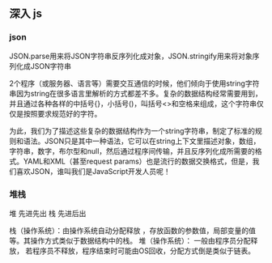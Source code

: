 ## 深入 js

### json

JSON.parse用来将JSON字符串反序列化成对象，JSON.stringify用来将对象序列化成JSON字符串

2个程序（或服务器、语言等）需要交互通信的时候，他们倾向于使用string字符串因为string在很多语言里解析的方式都差不多。复杂的数据结构经常需要用到，并且通过各种各样的中括号{}，小括号()，叫括号<>和空格来组成，这个字符串仅仅是按照要求规范好的字符。

为此，我们为了描述这些复杂的数据结构作为一个string字符串，制定了标准的规则和语法。JSON只是其中一种语法，它可以在string上下文里描述对象，数组，字符串，数字，布尔型和null，然后通过程序间传输，并且反序列化成所需要的格式。YAML和XML（甚至request params）也是流行的数据交换格式，但是，我们喜欢JSON，谁叫我们是JavaScript开发人员呢！

### 堆栈

堆 先进先出  栈 先进后出

栈（操作系统）：由操作系统自动分配释放 ，存放函数的参数值，局部变量的值等。其操作方式类似于数据结构中的栈。
堆（操作系统）： 一般由程序员分配释放， 若程序员不释放，程序结束时可能由OS回收，分配方式倒是类似于链表。